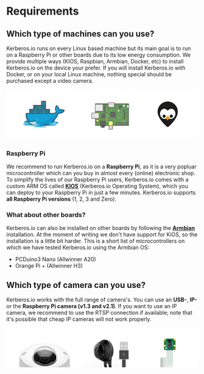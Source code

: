 # Requirements

## Which type of machines can you use?

Kerberos.io runs on every Linux based machine but its main goal is to run on a Raspberry Pi or other boards due to its low energy consumption. We provide multiple ways (KIOS, Raspbian, Armbian, Docker, etc) to install Kerberos.io on the device your prefer. If you will install Kerberos.io with Docker, or on your local Linux machine, nothing special should be purchased except a video camera.

![Machines](2_machines.png)

### Raspberry Pi 

We recommend to run Kerberos.io on a **Raspberry Pi**, as it is a very popluar microcontroller which can you buy in almost every (online) electronic shop. To simplify the lives of our Raspberry Pi users, Kerberos.io comes with a custom ARM OS called [**KIOS**](installation/KiOS) (Kerberos.io Operating System), which you can deploy to your Raspberry Pi in just a few minutes. Kerberos.io supports **all Raspberry Pi versions** (1, 2, 3 and Zero). 

### What about other boards?

Kerberos.io can also be installed on other boards by following the [**Armbian**](/installation/armbian) installation. At the moment of writing we don't have support for KiOS, so the installation is a little bit harder. This is a short list of microcontrollers on which we have tested Kerberos.io using the Armbian OS:

 * PCDuino3 Nano (Allwinner A20)
 * Orange Pi + (Allwinner H3)

## Which type of camera can you use?

Kerberos.io works with the full range of camera's. You can use an **USB-**, **IP-** or the **Raspberry Pi camera (v1.3 and v2.1)**. If you want to use an IP camera, we recommend to use the RTSP connection if available; note that it's possible that cheap IP cameras will not work properly.

![Cameras](2_cameras.png)